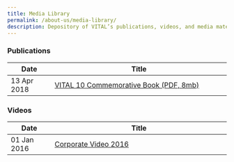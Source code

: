 ```yaml
---
title: Media Library
permalink: /about-us/media-library/
description: Depository of VITAL’s publications, videos, and media materials
---
```



### Publications

<table class="vital-table-1">
   <thead>
      <tr>
         <th class="item-date-header" style="width:20%;">Date</th>
         <th class="item-title-header">Title</th>
      </tr>
   </thead>
   <tbody>
      <tr class="tr_publications" style="display: table-row;">
         <td class="item-date">
            13 Apr 2018									
         </td>
         <td class="item-title">
            <a href="/media/10yearsofbeingvital.pdf" target="_blank" >VITAL 10 Commemorative Book (PDF, 8mb)</a>
         </td>
      </tr>
   </tbody>
</table>


### Videos

<table class="vital-table-1">
   <thead>
      <tr>
         <th class="item-date-header" style="width:20%;">Date</th>
         <th class="item-title-header">Title</th>
      </tr>
   </thead>
   <tbody>
      <tr class="tr_videos">
         <td class="item-date">
            01 Jan 2016									
         </td>
         <td class="item-title">
            <a href="https://www.youtube.com/watch?v=ctwGWSLHzAU">Corporate Video 2016</a>
         </td>
      </tr>
   </tbody>
</table>